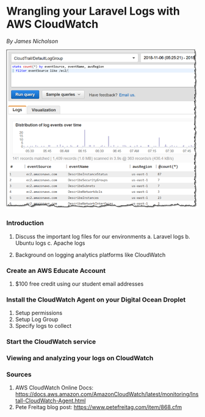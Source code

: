 # Wrangling your Laravel Logs with AWS CloudWatch
*By James Nicholson*

![cloudwatch-dashboard](images/cloudwatch-dashboard.png)

### Introduction

1. Discuss the important log files for our environments
    a. Laravel logs
    b. Ubuntu logs
    c. Apache logs

2. Background on logging analytics platforms like CloudWatch


### Create an AWS Educate Account

1. $100 free credit using our student email addresses


### Install the CloudWatch Agent on your Digital Ocean Droplet

1. Setup permissions
2. Setup Log Group
3. Specify logs to collect


### Start the CloudWatch service


### Viewing and analyzing your logs on CloudWatch


### Sources

1. AWS CloudWatch Online Docs: https://docs.aws.amazon.com/AmazonCloudWatch/latest/monitoring/Install-CloudWatch-Agent.html
2. Pete Freitag blog post: https://www.petefreitag.com/item/868.cfm
